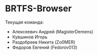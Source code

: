 # BRTFS-Browser

Текущая команда: 
- Алексеевич Андрей (MagisterDemens)
- Кувшинов Игорь
- Раздобреев Никита (Zo0MER)
- Федоров Евгений (Fedorov013)


